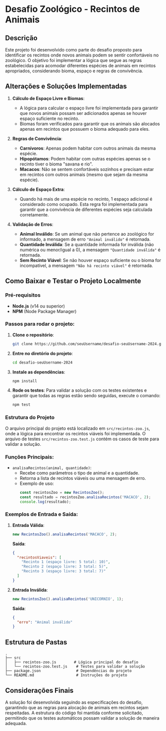 # Desafio Zoológico - Recintos de Animais

## Descrição

Este projeto foi desenvolvido como parte do desafio proposto para identificar os recintos onde novos animais podem se sentir confortáveis no zoológico. O objetivo foi implementar a lógica que segue as regras estabelecidas para acomodar diferentes espécies de animais em recintos apropriados, considerando bioma, espaço e regras de convivência.

## Alterações e Soluções Implementadas

1. **Cálculo de Espaço Livre e Biomas**:
   - A lógica para calcular o espaço livre foi implementada para garantir que novos animais possam ser adicionados apenas se houver espaço suficiente no recinto.
   - Biomas foram verificados para garantir que os animais são alocados apenas em recintos que possuem o bioma adequado para eles.

2. **Regras de Convivência**:
   - **Carnívoros**: Apenas podem habitar com outros animais da mesma espécie.
   - **Hipopótamos**: Podem habitar com outras espécies apenas se o recinto tiver o bioma "savana e rio".
   - **Macacos**: Não se sentem confortáveis sozinhos e precisam estar em recintos com outros animais (mesmo que sejam da mesma espécie).

3. **Cálculo de Espaço Extra**:
   - Quando há mais de uma espécie no recinto, 1 espaço adicional é considerado como ocupado. Esta regra foi implementada para garantir que a convivência de diferentes espécies seja calculada corretamente.

4. **Validação de Erros**:
   - **Animal Inválido**: Se um animal que não pertence ao zoológico for informado, a mensagem de erro `"Animal inválido"` é retornada.
   - **Quantidade Inválida**: Se a quantidade informada for inválida (não numérica ou menor/igual a 0), a mensagem `"Quantidade inválida"` é retornada.
   - **Sem Recinto Viável**: Se não houver espaço suficiente ou o bioma for incompatível, a mensagem `"Não há recinto viável"` é retornada.

## Como Baixar e Testar o Projeto Localmente

### Pré-requisitos

- **Node.js** (v14 ou superior)
- **NPM** (Node Package Manager)

### Passos para rodar o projeto:

1. **Clone o repositório**:
   ```bash
   git clone https://github.com/seuUsername/desafio-seuUsername-2024.git
   ```

2. **Entre no diretório do projeto**:
   ```bash
   cd desafio-seuUsername-2024
   ```

3. **Instale as dependências**:
   ```bash
   npm install
   ```

4. **Rode os testes**:
   Para validar a solução com os testes existentes e garantir que todas as regras estão sendo seguidas, execute o comando:
   ```bash
   npm test
   ```

### Estrutura do Projeto

O arquivo principal do projeto está localizado em `src/recintos-zoo.js`, onde a lógica para encontrar os recintos viáveis foi implementada. O arquivo de testes `src/recintos-zoo.test.js` contém os casos de teste para validar a solução.

### Funções Principais:

- `analisaRecintos(animal, quantidade)`:
  - Recebe como parâmetros o tipo de animal e a quantidade.
  - Retorna a lista de recintos viáveis ou uma mensagem de erro.
  - Exemplo de uso:
    ```js
    const recintosZoo = new RecintosZoo();
    const resultado = recintosZoo.analisaRecintos('MACACO', 2);
    console.log(resultado);
    ```

### Exemplos de Entrada e Saída:

1. **Entrada Válida**:
   ```js
   new RecintosZoo().analisaRecintos('MACACO', 2);
   ```
   **Saída**:
   ```json
   {
     "recintosViaveis": [
       "Recinto 1 (espaço livre: 5 total: 10)",
       "Recinto 2 (espaço livre: 3 total: 5)",
       "Recinto 3 (espaço livre: 3 total: 7)"
     ]
   }
   ```

2. **Entrada Inválida**:
   ```js
   new RecintosZoo().analisaRecintos('UNICORNIO', 1);
   ```
   **Saída**:
   ```json
   {
     "erro": "Animal inválido"
   }
   ```

## Estrutura de Pastas

```plaintext
.
├── src
│   ├── recintos-zoo.js        # Lógica principal do desafio
│   └── recintos-zoo.test.js    # Testes para validar a solução
├── package.json                # Dependências do projeto
└── README.md                   # Instruções do projeto
```

## Considerações Finais

A solução foi desenvolvida seguindo as especificações do desafio, garantindo que as regras para alocação de animais em recintos sejam respeitadas. A estrutura do código foi mantida conforme solicitado, permitindo que os testes automáticos possam validar a solução de maneira adequada.
```